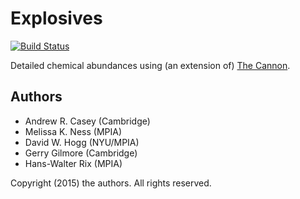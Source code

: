 Explosives
==========
[![Build Status](https://travis-ci.org/andycasey/explosive.svg?branch=master)](https://travis-ci.org/andycasey/explosive)

Detailed chemical abundances using (an extension of) [The Cannon](http://adsabs.harvard.edu/abs/2015ApJ...808...16N).

Authors
-------
- Andrew R. Casey (Cambridge)
- Melissa K. Ness (MPIA)
- David W. Hogg (NYU/MPIA)
- Gerry Gilmore (Cambridge)
- Hans-Walter Rix (MPIA)

Copyright (2015) the authors. All rights reserved.
